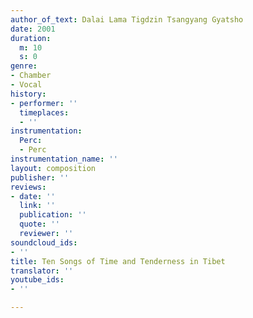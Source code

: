 ```yaml
---
author_of_text: Dalai Lama Tigdzin Tsangyang Gyatsho
date: 2001
duration:
  m: 10
  s: 0
genre:
- Chamber
- Vocal
history:
- performer: ''
  timeplaces:
  - ''
instrumentation:
  Perc:
  - Perc
instrumentation_name: ''
layout: composition
publisher: ''
reviews:
- date: ''
  link: ''
  publication: ''
  quote: ''
  reviewer: ''
soundcloud_ids:
- ''
title: Ten Songs of Time and Tenderness in Tibet
translator: ''
youtube_ids:
- ''

---
```

